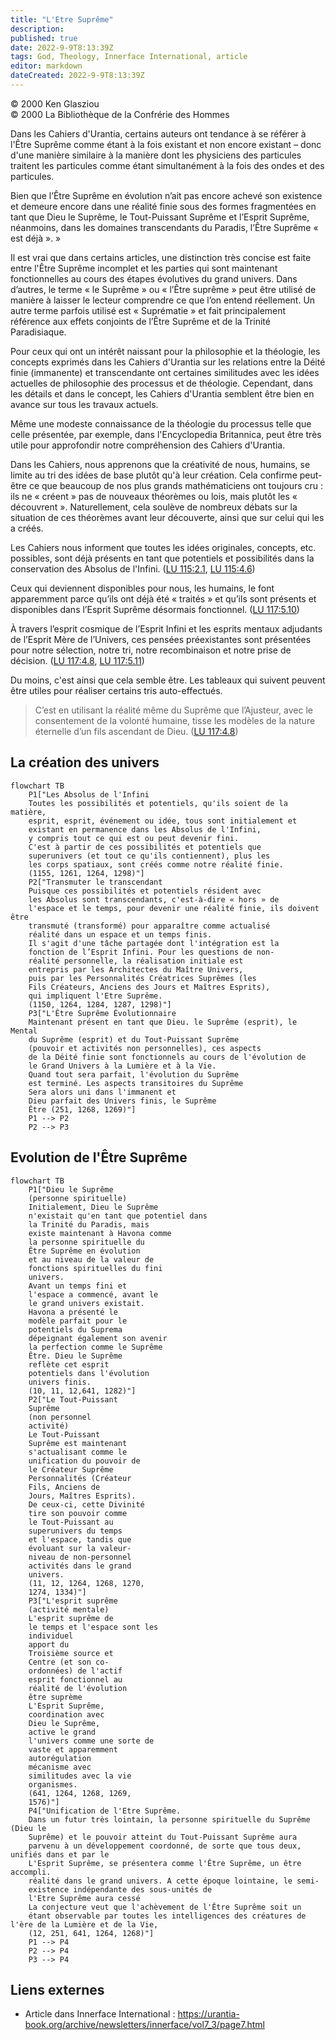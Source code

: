 ```yaml
---
title: "L'Etre Suprême"
description: 
published: true
date: 2022-9-9T8:13:39Z
tags: God, Theology, Innerface International, article
editor: markdown
dateCreated: 2022-9-9T8:13:39Z
---
```


<p class="v-card v-sheet theme--light gray lighten-3 px-2">© 2000 Ken Glasziou<br>© 2000 La Bibliothèque de la Confrérie des Hommes</p>


Dans les Cahiers d'Urantia, certains auteurs ont tendance à se référer à l'Être Suprême comme étant à la fois existant et non encore existant – donc d'une manière similaire à la manière dont les physiciens des particules traitent les particules comme étant simultanément à la fois des ondes et des particules.

Bien que l’Être Suprême en évolution n’ait pas encore achevé son existence et demeure encore dans une réalité finie sous des formes fragmentées en tant que Dieu le Suprême, le Tout-Puissant Suprême et l’Esprit Suprême, néanmoins, dans les domaines transcendants du Paradis, l’Être Suprême « est déjà ». »

Il est vrai que dans certains articles, une distinction très concise est faite entre l'Être Suprême incomplet et les parties qui sont maintenant fonctionnelles au cours des étapes évolutives du grand univers. Dans d’autres, le terme « le Suprême » ou « l’Être suprême » peut être utilisé de manière à laisser le lecteur comprendre ce que l’on entend réellement. Un autre terme parfois utilisé est « Suprématie » et fait principalement référence aux effets conjoints de l’Être Suprême et de la Trinité Paradisiaque.

Pour ceux qui ont un intérêt naissant pour la philosophie et la théologie, les concepts exprimés dans les Cahiers d'Urantia sur les relations entre la Déité finie (immanente) et transcendante ont certaines similitudes avec les idées actuelles de philosophie des processus et de théologie. Cependant, dans les détails et dans le concept, les Cahiers d'Urantia semblent être bien en avance sur tous les travaux actuels.

Même une modeste connaissance de la théologie du processus telle que celle présentée, par exemple, dans l'Encyclopedia Britannica, peut être très utile pour approfondir notre compréhension des Cahiers d'Urantia.

Dans les Cahiers, nous apprenons que la créativité de nous, humains, se limite au tri des idées de base plutôt qu'à leur création. Cela confirme peut-être ce que beaucoup de nos plus grands mathématiciens ont toujours cru : ils ne « créent » pas de nouveaux théorèmes ou lois, mais plutôt les « découvrent ». Naturellement, cela soulève de nombreux débats sur la situation de ces théorèmes avant leur découverte, ainsi que sur celui qui les a créés.

Les Cahiers nous informent que toutes les idées originales, concepts, etc. possibles, sont déjà présents en tant que potentiels et possibilités dans la conservation des Absolus de l'Infini. (<a id="a25_191"></a>[LU 115:2.1](/fr/The_Urantia_Book/115#p2_1), <a id="a25_236"></a>[LU 115:4.6](/fr/The_Urantia_Book/115#p4_6))

Ceux qui deviennent disponibles pour nous, les humains, le font apparemment parce qu’ils ont déjà été « traités » et qu’ils sont présents et disponibles dans l’Esprit Suprême désormais fonctionnel. (<a id="a27_199"></a>[LU 117:5.10](/fr/The_Urantia_Book/117#p5_10))

À travers l’esprit cosmique de l’Esprit Infini et les esprits mentaux adjudants de l’Esprit Mère de l’Univers, ces pensées préexistantes sont présentées pour notre sélection, notre tri, notre recombinaison et notre prise de décision. (<a id="a29_235"></a>[LU 117:4.8](/fr/The_Urantia_Book/117#p4_8), <a id="a29_280"></a>[LU 117:5.11](/fr/The_Urantia_Book/117#p5_11))

Du moins, c'est ainsi que cela semble être. Les tableaux qui suivent peuvent être utiles pour réaliser certains tris auto-effectués.

> C’est en utilisant la réalité même du Suprême que l’Ajusteur, avec le consentement de la volonté humaine, tisse les modèles de la nature éternelle d’un fils ascendant de Dieu. (<a id="a33_179"></a>[LU 117:4.8](/fr/The_Urantia_Book/117#p4_8))

## La création des univers

```mermaid
flowchart TB
    P1["Les Absolus de l'Infini
    Toutes les possibilités et potentiels, qu'ils soient de la matière,
    esprit, esprit, événement ou idée, tous sont initialement et
    existant en permanence dans les Absolus de l'Infini,
    y compris tout ce qui est ou peut devenir fini.
    C'est à partir de ces possibilités et potentiels que
    superunivers (et tout ce qu'ils contiennent), plus les
    les corps spatiaux, sont créés comme notre réalité finie.
    (1155, 1261, 1264, 1298)"]
    P2["Transmuter le transcendant
    Puisque ces possibilités et potentiels résident avec
    les Absolus sont transcendants, c'est-à-dire « hors » de
    l'espace et le temps, pour devenir une réalité finie, ils doivent être
    transmuté (transformé) pour apparaître comme actualisé
    réalité dans un espace et un temps finis.
    Il s'agit d'une tâche partagée dont l'intégration est la
    fonction de l’Esprit Infini. Pour les questions de non-
    réalité personnelle, la réalisation initiale est
    entrepris par les Architectes du Maître Univers,
    puis par les Personnalités Créatrices Suprêmes (les
    Fils Créateurs, Anciens des Jours et Maîtres Esprits),
    qui impliquent l'Etre Suprême.
    (1150, 1264, 1284, 1287, 1298)"]
    P3["L'Être Suprême Évolutionnaire
    Maintenant présent en tant que Dieu. le Suprême (esprit), le Mental
    du Suprême (esprit) et du Tout-Puissant Suprême
    (pouvoir et activités non personnelles), ces aspects
    de la Déité finie sont fonctionnels au cours de l'évolution de
    le Grand Univers à la Lumière et à la Vie.
    Quand tout sera parfait, l'évolution du Suprême
    est terminé. Les aspects transitoires du Suprême
    Sera alors uni dans l'immanent et
    Dieu parfait des Univers finis, le Suprême
    Être (251, 1268, 1269)"]
    P1 --> P2
    P2 --> P3
```

## Evolution de l'Être Suprême

```mermaid
flowchart TB
    P1["Dieu le Suprême
    (personne spirituelle)
    Initialement, Dieu le Suprême
    n'existait qu'en tant que potentiel dans
    la Trinité du Paradis, mais
    existe maintenant à Havona comme
    la personne spirituelle du
    Être Suprême en évolution
    et au niveau de la valeur de
    fonctions spirituelles du fini
    univers.
    Avant un temps fini et
    l'espace a commencé, avant le
    le grand univers existait.
    Havona a présenté le
    modèle parfait pour le
    potentiels du Suprema
    dépeignant également son avenir
    la perfection comme le Suprême
    Être. Dieu le Suprême
    reflète cet esprit
    potentiels dans l'évolution
    univers finis.
    (10, 11, 12,641, 1282)"]
    P2["Le Tout-Puissant
    Suprême
    (non personnel
    activité)
    Le Tout-Puissant
    Suprême est maintenant
    s'actualisant comme le
    unification du pouvoir de
    le Créateur Suprême
    Personnalités (Créateur
    Fils, Anciens de
    Jours, Maîtres Esprits).
    De ceux-ci, cette Divinité
    tire son pouvoir comme
    le Tout-Puissant au
    superunivers du temps
    et l'espace, tandis que
    évoluant sur la valeur-
    niveau de non-personnel
    activités dans le grand
    univers.
    (11, 12, 1264, 1268, 1270,
    1274, 1334)"]
    P3["L'esprit suprême
    (activité mentale)
    L'esprit suprême de
    le temps et l'espace sont les
    individuel
    apport du
    Troisième source et
    Centre (et son co-
    ordonnées) de l'actif
    esprit fonctionnel au
    réalité de l'évolution
    être suprème
    L'Esprit Suprême,
    coordination avec
    Dieu le Suprême,
    active le grand
    l'univers comme une sorte de
    vaste et apparemment
    autorégulation
    mécanisme avec
    similitudes avec la vie
    organismes.
    (641, 1264, 1268, 1269,
    1576)"]
    P4["Unification de l'Etre Suprême.
    Dans un futur très lointain, la personne spirituelle du Suprême (Dieu le
    Suprême) et le pouvoir atteint du Tout-Puissant Suprême aura
    parvenu à un développement coordonné, de sorte que tous deux, unifiés dans et par le
    L'Esprit Suprême, se présentera comme l'Être Suprême, un être accompli.
    réalité dans le grand univers. A cette époque lointaine, le semi-
    existence indépendante des sous-unités de
    l'Etre Suprême aura cessé
    La conjecture veut que l'achèvement de l'Être Suprême soit un
    étant observable par toutes les intelligences des créatures de l'ère de la Lumière et de la Vie,
    (12, 251, 641, 1264, 1268)"]
    P1 --> P4
    P2 --> P4
	P3 --> P4
```

## Liens externes

- Article dans Innerface International : https://urantia-book.org/archive/newsletters/innerface/vol7_3/page7.html




